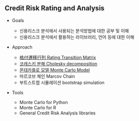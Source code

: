 
Credit Risk Rating and Analysis 
---------------------------------

- Goals
  - 신용리스크 분석에서 사용되는 분석방법에 대한 공부 및 이해 
  - 신용리스크 분석에서 활용하는 라이브러리, 언어 등에 대한 이해 

- Approach 
  - [格付遷移行列 Rating Transition Matrix](https://www.riskdatabank.co.jp/rdb/riskpedia/330/)
  - [코레스키 분해 Cholesky decomposition](https://ja.wikipedia.org/wiki/コレスキー分解)
  - [몬테카를로 모델 Monte Carlo Model](https://github.com/Aliceleeme/TIL/blob/master/DataScience/MachineLearning/Monte-carlo-marcov-chain.md)
  - 마르코브 체인 Marcov Chain
  - 부트스트랩 시뮬레이션 bootstrap simulation 


- Tools  
  - Monte Carlo for Python 
  - Monte Carlo for R
  - General Credit Risk Analysis libraries
